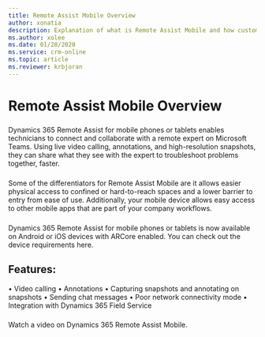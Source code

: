 ```yaml
---
title: Remote Assist Mobile Overview
author: xonatia
description: Explanation of what is Remote Assist Mobile and how customers can leverage the app
ms.author: xolee
ms.date: 01/28/2020
ms.service: crm-online
ms.topic: article
ms.reviewer: krbjoran
---
```

# Remote Assist Mobile Overview

###
Dynamics 365 Remote Assist for mobile phones or tablets enables technicians to connect and collaborate with a remote expert on Microsoft Teams. Using live video calling, annotations, and high-resolution snapshots, they can share what they see with the expert to troubleshoot problems together, faster. 
###
Some of the differentiators for Remote Assist Mobile are it allows easier physical access to confined or hard-to-reach spaces and a lower barrier to entry from ease of use. Additionally, your mobile device allows easy access to other mobile apps that are part of your company workflows. 
###
Dynamics 365 Remote Assist for mobile phones or tablets is now available on Android or iOS devices with ARCore enabled. You can check out the device requirements here.

## Features: 
•	Video calling 
•	Annotations 
•	Capturing snapshots and annotating on snapshots
•	Sending chat messages
•	Poor network connectivity mode
•	Integration with Dynamics 365 Field Service 
###
Watch a video on Dynamics 365 Remote Assist Mobile. 
 
 
 
